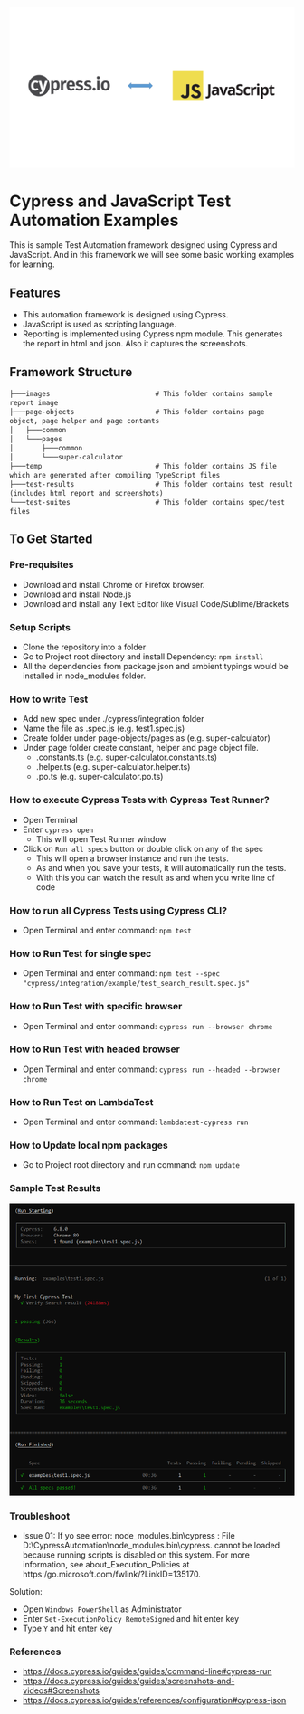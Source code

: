 ![Cypress and JavaScript](./images/cypress-javascript.png?raw=true "Cypress and JavaScript")

# Cypress and JavaScript Test Automation Examples
This is sample Test Automation framework designed using Cypress and JavaScript. And in this framework we will see some basic working examples for learning.

## Features
* This automation framework is designed using Cypress.
* JavaScript is used as scripting language.
* Reporting is implemented using Cypress npm module. This generates the report in html and json. Also it captures the screenshots.

## Framework Structure
```
├───images                          # This folder contains sample report image
├───page-objects                    # This folder contains page object, page helper and page contants
│   ├───common
│   └───pages
│       ├───common
│       └───super-calculator
├───temp                            # This folder contains JS file which are generated after compiling TypeScript files
├───test-results                    # This folder contains test result (includes html report and screenshots)
└───test-suites                     # This folder contains spec/test files
```

## To Get Started

### Pre-requisites
* Download and install Chrome or Firefox browser.
* Download and install Node.js
* Download and install any Text Editor like Visual Code/Sublime/Brackets

### Setup Scripts 
* Clone the repository into a folder
* Go to Project root directory and install Dependency: `npm install`
* All the dependencies from package.json and ambient typings would be installed in node_modules folder.

### How to write Test
* Add new spec under ./cypress/integration folder
* Name the file as <testname>.spec.js (e.g. test1.spec.js)
* Create folder under page-objects/pages as <page-name> (e.g. super-calculator)
* Under page folder create constant, helper and page object file.
    * <page-name>.constants.ts (e.g. super-calculator.constants.ts)
    * <page-name>.helper.ts (e.g. super-calculator.helper.ts)
    * <page-name>.po.ts (e.g. super-calculator.po.ts)

### How to execute Cypress Tests with Cypress Test Runner?
* Open Terminal
* Enter `cypress open`
    * This will open Test Runner window
* Click on `Run all specs` button or double click on any of the spec
    * This will open a browser instance and run the tests. 
    * As and when you save your tests, it will automatically run the tests. 
    * With this you can watch the result as and when you write line of code

### How to run all Cypress Tests using Cypress CLI?
* Open Terminal and enter command: `npm test`

### How to Run Test for single spec
* Open Terminal and enter command: `npm test --spec "cypress/integration/example/test_search_result.spec.js"`

### How to Run Test with specific browser
* Open Terminal and enter command: `cypress run --browser chrome`

### How to Run Test with headed browser
* Open Terminal and enter command: `cypress run --headed --browser chrome`

### How to Run Test on LambdaTest
* Open Terminal and enter command: `lambdatest-cypress run`

### How to Update local npm packages
* Go to Project root directory and run command: `npm update`

### Sample Test Results
![Cypress and JavaScript Test Result](./images/console-test-results.PNG?raw=true "Cypress and JavaScript Console Test Result")

### Troubleshoot
* Issue 01: If yo see error:
node_modules\.bin\cypress : File D:\CypressAutomation\node_modules\.bin\cypress. cannot be loaded because running scripts is disabled on this system. For more information, see about_Execution_Policies at https:/go.microsoft.com/fwlink/?LinkID=135170.

Solution:
- Open `Windows PowerShell` as Administrator
- Enter `Set-ExecutionPolicy RemoteSigned` and hit enter key
- Type `Y` and hit enter key

### References
* https://docs.cypress.io/guides/guides/command-line#cypress-run
* https://docs.cypress.io/guides/guides/screenshots-and-videos#Screenshots
* https://docs.cypress.io/guides/references/configuration#cypress-json
